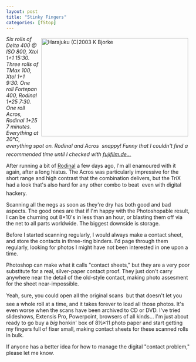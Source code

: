 ```yaml
---
layout: post
title: "Stinky Fingers"
categories: [fStop]
---
```

<a href="/photo/journal/Sep03zH-15mac.html"><img src="http://www.botzilla.com/bpix/Sep03zH-15mac.jpg" width=400 height=267 hspace=8 vspace=6 border=0 align="right" title="Harajuku (C)2003 K Bjorke"></a><i>Six rolls of Delta 400 @ ISO 800, Xtol 1+1 15:30. Three rolls of TMax 100, Xtol 1+1 9:30. One roll Fortepan 400, Rodinal 1+25 7:30. One roll Acros, Rodinal 1+25 7 minutes. Everything at 20&#176;C, everything spot on. Rodinal and Acros &#151; snappy! Funny that I couldn't find a recommended time until I checked with <a href="http://www.fujifilm.de/noswf/index_noswf.html" target="linkframe">fujifilm.de...</a></i>

After running a bit of <a href="http://unblinkingeye.com/Articles/Rodinal/rodinal.html" target="linkframe">Rodinal</a> a few days ago, I'm all enamoured with it again, after a long hiatus. The Acros was particularly impressive for the short range and high contrast that the combination delivers, but the TriX had a look that's also hard for any other combo to beat &#151; even with digital hackery.

Scanning all the negs as soon as they're dry has both good and bad aspects. The good ones are that if I'm happy with the Photoshopable result, I can be churning out 8&#215;10's in less than an hour, or blasting them off via the net to all parts worldwide. The biggest downside is storage.

Before I started scanning regularly, I would always make a contact sheet, and store the contacts in three-ring binders. I'd page through them regularly, looking for photos I might have not been interested in one upon a time.

Photoshop can make what it calls "contact sheets," but they are a very poor substitute for a real, silver-paper contact proof. They just don't carry anywhere near the detail of the old-style contact, making photo assesment for the sheet near-impossible.

Yeah, sure, you could open all the original scans &#151; but that doesn't let you see a whole roll at a time, and it takes forever to load all those photos. It's even worse when the scans have been archived to CD or DVD. I've tried slideshows, Extensis Pro, Powerpoint, browsers of all kinds... I'm just about ready to go buy a <i>big</i> honkin' box of 8&#189;&#215;11 photo paper and start getting my fingers full of fixer small, making contact sheets for these scanned rolls in bulk.

If anyone has a better idea for how to manage the digital "contact problem," please let me know.

<!--more-->

